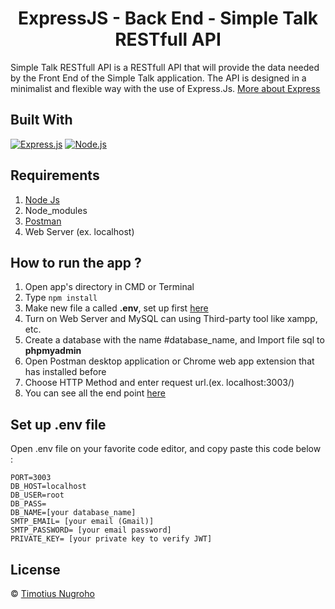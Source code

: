 <h1 align="center">ExpressJS - Back End - Simple Talk RESTfull API</h1>

Simple Talk RESTfull API is a RESTfull API that will provide the data needed by the Front End of the Simple Talk application. The API is designed in a minimalist and flexible way with the use of Express.Js. [More about Express](https://en.wikipedia.org/wiki/Express.js)

## Built With

[![Express.js](https://img.shields.io/badge/Express.js-4.x-orange.svg?style=rounded-square)](https://expressjs.com/en/starter/installing.html)
[![Node.js](https://img.shields.io/badge/Node.js-v.12.13-green.svg?style=rounded-square)](https://nodejs.org/)

## Requirements

1. <a href="https://nodejs.org/en/download/">Node Js</a>
2. Node_modules
3. <a href="https://www.getpostman.com/">Postman</a>
4. Web Server (ex. localhost)

## How to run the app ?

1. Open app's directory in CMD or Terminal
2. Type `npm install`
3. Make new file a called **.env**, set up first [here](#set-up-env-file)
4. Turn on Web Server and MySQL can using Third-party tool like xampp, etc.
5. Create a database with the name #database_name, and Import file sql to **phpmyadmin**
6. Open Postman desktop application or Chrome web app extension that has installed before
7. Choose HTTP Method and enter request url.(ex. localhost:3003/)
8. You can see all the end point [here](https://documenter.getpostman.com/view/14948086/TzXzEcp7)

## Set up .env file

Open .env file on your favorite code editor, and copy paste this code below :

```
PORT=3003
DB_HOST=localhost
DB_USER=root
DB_PASS=
DB_NAME=[your database_name]
SMTP_EMAIL= [your email (Gmail)]
SMTP_PASSWORD= [your email password]
PRIVATE_KEY= [your private key to verify JWT]
```

## License

© [Timotius Nugroho](https://github.com/Timotius-Nugroho)
